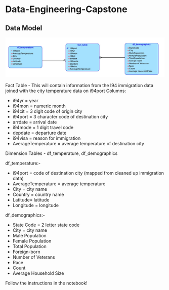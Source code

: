 # Data-Engineering-Capstone

## Data Model 

![alt txt](/model.jpg)


Fact Table - This will contain information from the I94 immigration data joined with the city temperature data on i94port 
Columns: 
* i94yr = year
* i94mon = numeric month
* i94cit = 3 digit code of origin city
* i94port = 3 character code of destination city
* arrdate = arrival date
* i94mode = 1 digit travel code
* depdate = departure date
* i94visa = reason for immigration
* AverageTemperature = average temperature of destination city


Dimension Tables - df_temperature, df_demographics

df_temperature:- 
* i94port = code of destination city (mapped from cleaned up immigration data)
* AverageTemperature = average temperature
* City = city name
* Country = country name
* Latitude= latitude
* Longitude = longitude


df_demographics:- 
* State Code = 2 letter state code
* City = city name
* Male Population
* Female Population
* Total Population
* Foreign-born
* Number of Veterans
* Race
* Count
* Average Household Size

Follow the instructions in the notebook!
